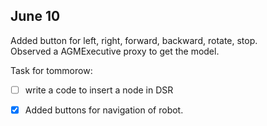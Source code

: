## June 10

Added button for left, right, forward, backward, rotate, stop. \
Observed a AGMExecutive proxy to get the model.


Task for tommorow:
- [ ] write a code to insert a node in DSR
- [x] Added buttons for navigation of robot.

